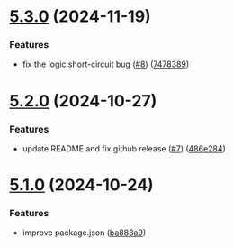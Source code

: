 # [5.3.0](https://github.com/node-casbin/expression-eval/compare/v5.2.0...v5.3.0) (2024-11-19)


### Features

* fix the logic short-circuit bug ([#8](https://github.com/node-casbin/expression-eval/issues/8)) ([7478389](https://github.com/node-casbin/expression-eval/commit/747838927b1b26ca557a2823621cbb18c4bf51e3))

# [5.2.0](https://github.com/node-casbin/expression-eval/compare/v5.1.0...v5.2.0) (2024-10-27)


### Features

* update README and fix github release ([#7](https://github.com/node-casbin/expression-eval/issues/7)) ([486e284](https://github.com/node-casbin/expression-eval/commit/486e284fa0582e3cd0a588e41cd39dc0a4964c02))

# [5.1.0](https://github.com/node-casbin/expression-eval/compare/v5.0.2...v5.1.0) (2024-10-24)


### Features

* improve package.json ([ba888a9](https://github.com/node-casbin/expression-eval/commit/ba888a96c51b921aa79f0a4cf4823f191a861ebd))
